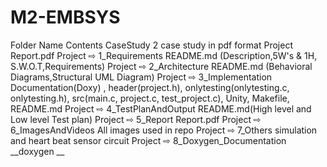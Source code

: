 # M2-EMBSYS
Folder Name	Contents
CaseStudy	2 case study in pdf format
Project	Report.pdf
Project ⇨ 1_Requirements	README.md (Description,5W's & 1H, S.W.O.T,Requirements)
Project ⇨ 2_Architecture	README.md (Behavioral Diagrams,Structural UML Diagram)
Project ⇨ 3_Implementation	Documentation(Doxy) , header(project.h), onlytesting(onlytesting.c, onlytesting.h), src(main.c, project.c, test_project.c), Unity, Makefile, README.md
Project ⇨ 4_TestPlanAndOutput	README.md(High level and Low level Test plan)
Project ⇨ 5_Report	Report.pdf
Project ⇨ 6_ImagesAndVideos	All images used in repo
Project ⇨ 7_Others	simulation and heart beat sensor circuit
Project ⇨ 8_Doxygen_Documentation	__doxygen __
